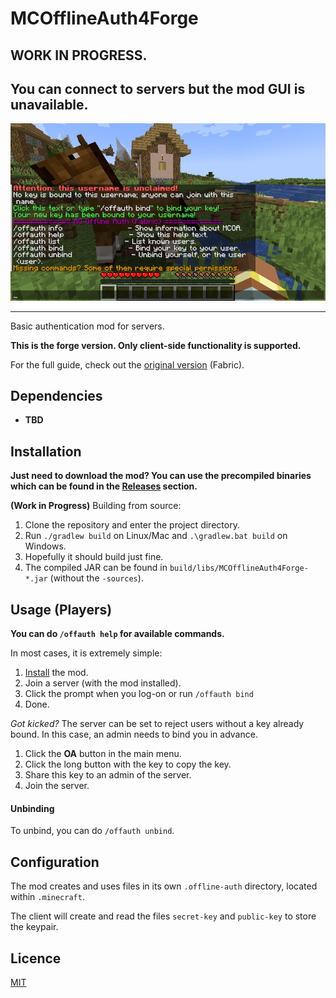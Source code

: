 # MCOfflineAuth4Forge

## WORK IN PROGRESS.

## You can connect to servers but the mod GUI is unavailable.

![A screenshot.](res/screenshot.png)

---
Basic authentication mod for servers.

**This is the forge version. Only client-side functionality is supported.**

For the full guide, check out the [original version](https://github.com/a455jldvmsrwll1a/MCOfflineAuth) (Fabric).

## Dependencies

- **TBD**

## Installation

**Just need to download the mod? You can use the precompiled binaries which can be found in the [Releases](https://github.com/a455jldvmsrwll1a/MCOfflineAuth4Forge/releases) section.**

**(Work in Progress)** Building from source:

1. Clone the repository and enter the project directory.
2. Run `./gradlew build` on Linux/Mac and `.\gradlew.bat build` on Windows.
3. Hopefully it should build just fine.
4. The compiled JAR can be found in `build/libs/MCOfflineAuth4Forge-*.jar` (without the `-sources`).


## Usage (Players)

**You can do `/offauth help` for available commands.**

In most cases, it is extremely simple:

1. [Install](#installation) the mod.
2. Join a server (with the  mod installed).
3. Click the prompt when you log-on or run `/offauth bind`
4. Done.

*Got kicked?* The server can be set to reject users without a key already bound. In this case, an admin needs to bind you in advance.

1. Click the **OA** button in the main menu.
2. Click the long button with the key to copy the key.
3. Share this key to an admin of the server.
4. Join the server.

#### Unbinding

To unbind, you can do `/offauth unbind`.

## Configuration

The mod creates and uses files in its own `.offline-auth` directory, located within `.minecraft`.

The client will create and read the files `secret-key` and `public-key` to store the keypair.

## Licence

[MIT](LICENSE.txt)
